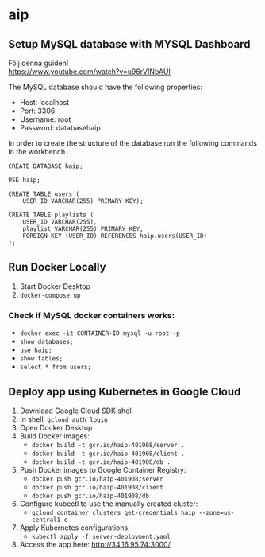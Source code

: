 # aip


## Setup MySQL database with MYSQL Dashboard

Följ denna guiden! \
https://www.youtube.com/watch?v=u96rVINbAUI

The MySQL database should have the following properties:
- Host: localhost
- Port: 3306
- Username: root
- Password: databasehaip

In order to create the structure of the database run the following commands in the workbench.

```
CREATE DATABASE haip;
```

```
USE haip;
```

```
CREATE TABLE users (
    USER_ID VARCHAR(255) PRIMARY KEY);
```

```
CREATE TABLE playlists (
    USER_ID VARCHAR(255),
    playlist VARCHAR(255) PRIMARY KEY,
    FOREIGN KEY (USER_ID) REFERENCES haip.users(USER_ID)
);
```

## Run Docker Locally

1. Start Docker Desktop
2. `docker-compose up`

### Check if MySQL docker containers works:

- `docker exec -it CONTAINER-ID mysql -u root -p`
- `show databases;`
- `use haip;`
- `show tables;`
- `select * from users;`

## Deploy app using Kubernetes in Google Cloud

1. Download Google Cloud SDK shell
2. In shell: `gcloud auth login`
3. Open Docker Desktop
4. Build Docker images:
    - `docker build -t gcr.io/haip-401908/server .`
    - `docker build -t gcr.io/haip-401908/client .`
    - `docker build -t gcr.io/haip-401908/db .`
5. Push Docker images to Google Container Registry:
    - `docker push gcr.io/haip-401908/server`
    - `docker push gcr.io/haip-401908/client`
    - `docker push gcr.io/haip-401908/db`
6. Configure kubectl to use the manually created cluster:
    - `gcloud container clusters get-credentials haip --zone=us-central1-c`
7. Apply Kubernetes configurations:
    - `kubectl apply -f server-deployment.yaml`
8. Access the app here: http://34.16.95.74:3000/

